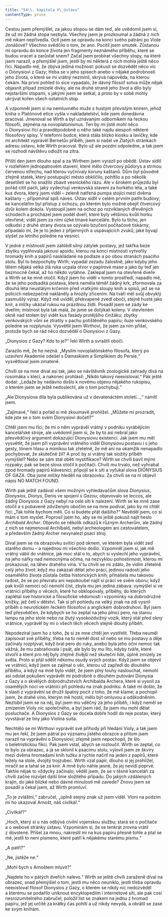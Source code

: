 ```yaml
---
title: "54\\. kapitola V\_ústavu"
contentType: prose
---
```


  

Cestou jsem přemýšlel, za jakou stopou se dám teď, ale uvědomil jsem si, že už mi žádná stopa nezbyla. Všechny jsem je prozkoumal a žádná z nich mě nikam nepřivedla. Octl jsem se opravdu na konci svého pátrání po Viole Jonášové? Všechno svědčilo o tom, že ano. Pocítil jsem smutek. Zůstanou mi opravdu do konce života jen fragmenty neznámého příběhu, které se budou vracet a zarůstat snem? Začal jsem probírat všechny stopy, na které jsem narazil, a přemýšlel jsem, jestli by mi některá z nich mohla ještě něco říci. Napadlo mě, že zbývá jediná možnost: pokusit se dozvědět něco víc o Dionysiovi z Gazy; třeba se v jeho spisech anebo v nějaké podrobnosti jeho života, o které se mi vrátný nezmínil, skrývá nápověda, na kterou čekám. Na první pohled to sice vypadalo, že dávný filosof sotva může nějak objasnit případ zmizelé dívky, ale na druhé straně jeho život a dílo byly nejstaršími stopami, s jakými jsem se setkal, a proto by v sobě mohly ukrývat kořen všech ostatních stop.

A vzpomněl jsem si na nemluvného muže s hustým převislým knírem, jehož kniha o Platónově etice vyšla v nakladatelství, kde jsem donedávna pracoval. Jmenoval se Wirth a byl uznávaným odborníkem na řeckou filosofii, zejména na novoplatonismus. Ten by mi jistě mohl něco o Dionysiovi říci a pravděpodobně u něho také najdu alespoň některé filosofovy spisy. V telefonní budce, která stála blízko kiosku a lavičky, kde mi architekt vyprávěl Bernetův příběh, jsem si našel ve Zlatých stránkách adresu ústavu, kde Wirth pracoval. Bylo už ale pozdní odpoledne, a tak jsem se rozhodl návštěvu odložit na zítra.

Příští den jsem dlouho spal a za Wirthem jsem vyrazil po obědě. Ústav sídlil v rozlehlém jednopatrovém stavení, které mělo čtvercový půdorys a strmou červenou střechu, nad kterou vyčnívaly koruny kaštanů. Dům byl původně zřejmě statek, který postupující město obklíčilo, pohltilo a po několik desetiletí se ho snažilo zbavit vesnického rázu. Ale v širokém průjezdu byl pořád cítit pach, jaký vydechují venkovská stavení za horkého léta, a také kus dvora, který jsem viděl – zeleně natřená pumpa stojící mezi dvěma kaštany –, připomínal spíš náves. Ústav sídlil v celém prvním patře budovy; ke kancelářím byl přístup z ochozu, po kterém bylo možné obejít čtvercový dvůr kolem dokola. Vystoupil jsem na ochoz po rozviklaných dřevěných schodech a procházel jsem podél dveří, které byly většinou kvůli horku otevřené; viděl jsem za nimi úzké tmavé kanceláře. Bylo tu ticho, jen odkudsi z druhé strany dvora se ozývalo bzučení počítačové tiskárny; připadalo mi, že je to jeden z příjemných a uspávajících zvuků, jaké bývají slyšet za letního poledne na vesnici.

V jedné z místností jsem zahlédl silný zátylek postavy, jež takřka beze zbytku vyplňovala jakousi apsidu, kterou na konci místnosti vytvořily hromady knih a papírů naskládané na podlaze a po obou stranách psacího stolu. Byl to bezpochyby Wirth; vypadal zezadu žalostně, jako kdyby jeho tělem nějaká velká zlá ruka ucpala otvor v papírové mase a jako by teď jen bezmocně čekal, až ho někdo vytáhne. Zaklepal jsem na otevřené dveře a Wirth se ke mně otočil. Když jsem ho viděl v tomto prostředí, napadlo mě, že se jeho podsaditá postava, která neměla téměř žádný krk, zformovala za dlouhá léta neustálým krčením před vratkými sloupy knih a spisů, jež se na policích nebezpečně nakláněly a hrozily zřícením. Na tváři měl svůj obvyklý zasmušilý výraz. Když mě uviděl, překvapeně zvedl obočí, stejně husté jako knír, a mlčky ukázal rukou na prázdnou židli. Posadil jsem se zády ke dveřím; místnost byla tak malá, že jsme se dotýkali koleny. V otevřeném okně nad stolem byl vidět kus fasády protějšího činžáku; zbytky venkovských vůní se ztratily v pachu potištěného papíru; iluze venkovského poledne se rozplynula. Vysvětlil jsem Wirthovi, že jsem za ním přišel, protože bych se rád něco dozvěděl o Dionysiovi z Gazy.

„Dionysios z Gazy? Kdo to je?“ řekl Wirth a svraštil obočí.

Zarazilo mě, že ho nezná. „Myslím novoplatónského filosofa, který po uzavření Akademie odešel s Damaskiem a Simplikiem do Persie,“ vysvětloval jsem zmateně.

Chvíli se na mne díval asi tak, jako se návštěvník zoologické zahrady dívá na rosomáka v kleci, a nakonec prohlásil: „Nikdo takový neexistoval.“ Pak ještě dodal: „Ledaže by nedávno došlo k novému objevu nějakého rukopisu, o kterém jsem se ještě nedoslechl, ale o tom pochybuji.“

„Ale Dionysiova díla byla publikována už v devatenáctém století…,“ namítl jsem.

„Zajímavé,“ řekl a pořád si mě zkoumavě prohlížel. „Můžete mi prozradit, kde jste se o tom svém Dionysiovi dočetl?“

Chtěl jsem mu říci, že mi o něm vyprávěl vrátný v podniku vyrábějícím kancelářské stroje, ale uvědomil jsem si, že by to asi nebral jako přesvědčivý argument dokazující Dionysiovu existenci. Jak jsem mu měl vysvětlit, že jsem při vyprávění vrátného viděl Dionysiovu postavu i s jeho gesty, tónem hlasu a mimikou tak zřetelně, že mě ani na okamžik nenapadlo pochybovat, že skutečně žil? A proč by si vrátný tak složitý příběh vymýšlel? Nebo se sám stal obětí mystifikace? Wirth se chvíli bavil mými rozpaky; pak se beze slova otočil k počítači. Chvíli mu trvalo, než vyhrabal zpod hromady papírů klávesnici; připojil se k síti a vyťukal slova DIONYSIUS OF GAZA. Oba jsme mlčky hleděli na obrazovku. Za chvíli se na ní objevil nápis NO MATCH FOUND.

Wirth pak ještě zadával všem možným vyhledavačům slova _Dionysius_, _Dionysios_, _Dionys_, Denis ve spojení s _Gazou_; objevovalo se leccos, ale žádný Dionysios z Gazy nebyl na celé síti k nalezení. Wirth se ke mně zase otočil a s pobaveně zdviženým obočím se na mne podíval, jako by mi chtěl říci: „Tak tohle bychom měli. Co si budete přát dalšího?“ Nevěděl jsem, co si mám o tom myslet. Poprosil jsem ho, aby se mi ještě pokusil najít heslo _Archibald Archer_. Objevilo se několik odkazů k různým Archerům, ale žádný z nich se nejmenoval Archibald, nebyl archeologem ani cestovatelem, a především žádný Archer nevynalezl psací stroj.

Díval jsem se na obrazovku svítící pod oknem, ve kterém byla vidět zeď starého domu – a najednou mi všechno došlo. Vzpomněl jsem si, jak mě vrátný vábil do vrátnice, jak moc stál o to, abych si vyslechl jeho vyprávění, na jeho nářky nad nemocnýma očima, na nezvyklou pohostinnost, kterou mi prokazoval, na láhev drahého vína. V tu chvíli se mi zdálo, že vidím zřetelně celý jeho život: když mu zakázali dělat jeho práci, jedinou radostí jeho osamělého života zůstala četba historických knih; přinášela mu takovou radost, že se po převratu ani nepokoušel najít si práci ve svém oboru; když pak kvůli nemoci očí nemohl číst, zbyla mu jen jediná zábava: vymýšlel si ve vrátnici příběhy o věcech, které ho obklopovaly, příběhy, do kterých zaplétal své historické a filosofické vědomosti i vzpomínky na dobrodružné knížky, jež četl v dětství. Tak si při pohledu na velký znak na zdi vysnil příběh o neurotickém řeckém filosofovi a anglickém dobrodruhovi. Byl jsem teď přesvědčen, že kdybych se ho zeptal na jeho plnicí pero, na starou lampu na jeho stole nebo na žlutý vysokozdvižný vozík, který stál před okny vrátnice, vyprávěl by mi o všech těch věcech stejně dlouhý příběh.

Nepodezíral jsem ho z toho, že si ze mne chtěl jen vystřelit. Třeba neuměl zapisovat své příběhy, třeba na to neměl dost sil nebo se mu postavy a děje začínaly rozplývat, když bral pero do ruky, anebo byla jeho oční nemoc tak vážná, že mu zabraňovala i psát, ale bylo by mu líto, kdyby tváře, které stvořil a které pro něj byly zřejmě živější než skuteční lidé, úplně zmizely ze světa. Proto si přál sdělit někomu osudy svých postav. Když jsem se objevil ve vrátnici, když jsem se zajímal o věc, kterou už zapředl do dlouhého příběhu, a když na mně bylo vidět, že jsem plný touhy naslouchat, nemohl asi odolat pokušení vyprávět mi podrobně o dlouhém putování Dionysia z Gazy a o skvělých dobrodružstvích Archibalda Archera, které si vysnil za osamělých nocí ve vrátnici při pohledu na znak podniku. A také mi došlo, že k slasti z vyprávění se družil špatný pocit z toho, že mě klame; a pochopil jsem, že drahé víno, kterým mě hostil, mělo být omluvou a odškodněním. Nezlobil jsem se na něj, byl jsem mu vděčný za jeho příběh, i když neměl se zmizením Violy nic společného, a byl jsem rád, že jsem mu mohl dělat posluchače. A Dionysios z Gazy se docela dobře hodil do reje postav, který vyvstával ze tmy jako Violina suita.

Nechtělo se mi Wirthovi vyprávět své příhody při hledání Violy, a tak jsem mu jen řekl, že jsem pátral po významu jistého obrazce a přitom jsem narazil na vyprávění o Dionysiovi; zřejmě jsem nepochopil, že šlo o beletristickou fikci. Pak jsem vstal, abych se rozloučil. Wirth se zeptal, co to bylo za obrazec, a já se sklonil k psacímu stolu, vylovil jsem ze škvíry mezi dvěma hromadami knih tužku a rychle načrtl na jeden z papírů, které ležely na stole, dvojitý trojzubec. Wirth vzal papír, dlouho si jej prohlížel, mračil se a tahal se za knír. A mně bylo náhle jasné, že jej nevidí poprvé. Takhle nějak to vždycky začínalo; věděl jsem, že se v těsné kanceláři za chvíli začne rozvíjet další linie složitého případu. Do jakých vzdálených krajin, do jaké blízké nebo dávné minulosti mě zavede? Znovu jsem se posadil a čekal jsem, až Wirth promluví.

„To je zvláštní,“ zabručel, „úplně stejný znak už jsem viděl. Vloni na podzim mi ho ukazoval Arnošt, náš civilkář.“

„Civilkář?“

„Hoch, který si u nás odbývá civilní vojenskou službu; stará se o počítače a o webové stránky ústavu. Vzpomínám si, že se tenkrát zrovna vrátil z dovolené. Přišel za mnou, nakreslil mi na kus papíru přesně tohle a ptal se mě, jestli to není písmeno, které patří k nějakému starému písmu.“

„A patří?“

„Ne, jistěže ne.“

„Mohl bych s Arnoštem mluvit?“

„Najdete ho v pátých dveřích nalevo.“ Wirth se ještě chvíli zaraženě díval na obrazec, snad přemýšlel o tom, jestli mu něco neuniklo, jestli třeba opravdu neexistoval filosof Dionysios z Gazy, o kterém se nikdy nic nedozvěděl a kterému se podařilo uniknout encyklopediím i internetové síti, ale pak cosi nesrozumitelného zabručel, položil list se znakem na jednu z hromad papíru, jež jej určitě za krátký čas pohltí a už nikdy nevydá, a obrátil se zase ke svým knihám.
